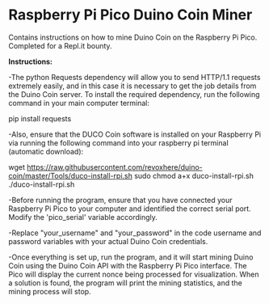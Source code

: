 # Raspberry Pi Pico Duino Coin Miner
Contains instructions on how to mine Duino Coin on the Raspberry Pi Pico.
Completed for a Repl.it bounty.

**Instructions:**

-The python Requests dependency will allow you to send HTTP/1.1 requests extremely easily, and in this case it is necessary to get the job details from the Duino Coin server. To install the required dependency, run the following command in your main computer terminal:

pip install requests

-Also, ensure that the DUCO Coin software is installed on your Raspberry Pi via running the following command into your raspberry pi terminal (automatic download):

wget https://raw.githubusercontent.com/revoxhere/duino-coin/master/Tools/duco-install-rpi.sh
sudo chmod a+x duco-install-rpi.sh
./duco-install-rpi.sh

-Before running the program, ensure that you have connected your Raspberry Pi Pico to your computer and identified the correct serial port. Modify the 'pico_serial' variable accordingly.

-Replace "your_username" and "your_password" in the code username and password variables with your actual Duino Coin credentials.

-Once everything is set up, run the program, and it will start mining Duino Coin using the Duino Coin API with the Raspberry Pi Pico interface. The Pico will display the current nonce being processed for visualization. When a solution is found, the program will print the mining statistics, and the mining process will stop.
